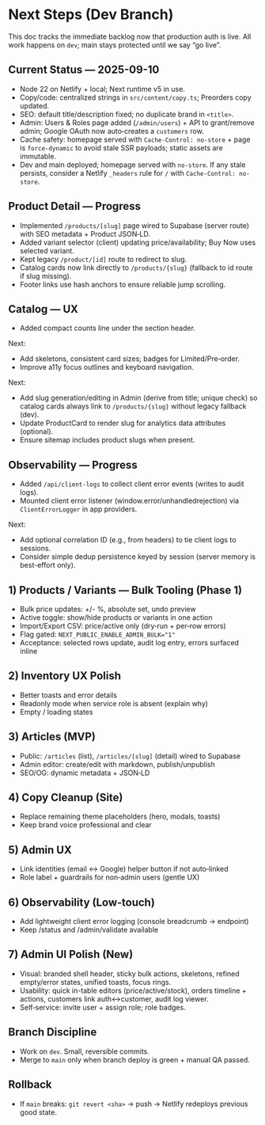 # Next Steps (Dev Branch)

This doc tracks the immediate backlog now that production auth is live. All work happens on `dev`; main stays protected until we say “go live”.

## Current Status — 2025-09-10
- Node 22 on Netlify + local; Next runtime v5 in use.
- Copy/code: centralized strings in `src/content/copy.ts`; Preorders copy updated.
- SEO: default title/description fixed; no duplicate brand in `<title>`.
- Admin: Users & Roles page added (`/admin/users`) + API to grant/remove admin; Google OAuth now auto‑creates a `customers` row.
- Cache safety: homepage served with `Cache-Control: no-store` + page is `force-dynamic` to avoid stale SSR payloads; static assets are immutable.
- Dev and main deployed; homepage served with `no-store`. If any stale persists, consider a Netlify `_headers` rule for `/` with `Cache-Control: no-store`.

## Product Detail — Progress
- Implemented `/products/[slug]` page wired to Supabase (server route) with SEO metadata + Product JSON‑LD.
- Added variant selector (client) updating price/availability; Buy Now uses selected variant.
- Kept legacy `/product/[id]` route to redirect to slug.
- Catalog cards now link directly to `/products/{slug}` (fallback to id route if slug missing).
- Footer links use hash anchors to ensure reliable jump scrolling.

## Catalog — UX
- Added compact counts line under the section header.

Next:
- Add skeletons, consistent card sizes; badges for Limited/Pre‑order.
- Improve a11y focus outlines and keyboard navigation.

Next:
- Add slug generation/editing in Admin (derive from title; unique check) so catalog cards always link to `/products/{slug}` without legacy fallback (dev).
- Update ProductCard to render slug for analytics data attributes (optional).
- Ensure sitemap includes product slugs when present.

## Observability — Progress
- Added `/api/client-logs` to collect client error events (writes to audit logs).
- Mounted client error listener (window.error/unhandledrejection) via `ClientErrorLogger` in app providers.

Next:
- Add optional correlation ID (e.g., from headers) to tie client logs to sessions.
- Consider simple dedup persistence keyed by session (server memory is best-effort only).

## 1) Products / Variants — Bulk Tooling (Phase 1)
- Bulk price updates: +/- %, absolute set, undo preview
- Active toggle: show/hide products or variants in one action
- Import/Export CSV: price/active only (dry‑run + per‑row errors)
- Flag gated: `NEXT_PUBLIC_ENABLE_ADMIN_BULK="1"`
- Acceptance: selected rows update, audit log entry, errors surfaced inline

## 2) Inventory UX Polish
- Better toasts and error details
- Readonly mode when service role is absent (explain why)
- Empty / loading states

## 3) Articles (MVP)
- Public: `/articles` (list), `/articles/[slug]` (detail) wired to Supabase
- Admin editor: create/edit with markdown, publish/unpublish
- SEO/OG: dynamic metadata + JSON‑LD

## 4) Copy Cleanup (Site)
- Replace remaining theme placeholders (hero, modals, toasts)
- Keep brand voice professional and clear

## 5) Admin UX
- Link identities (email ↔ Google) helper button if not auto‑linked
- Role label + guardrails for non‑admin users (gentle UX)

## 6) Observability (Low‑touch)
- Add lightweight client error logging (console breadcrumb -> endpoint)
- Keep /status and /admin/validate available

## 7) Admin UI Polish (New)
- Visual: branded shell header, sticky bulk actions, skeletons, refined empty/error states, unified toasts, focus rings.
- Usability: quick in-table editors (price/active/stock), orders timeline + actions, customers link auth↔customer, audit log viewer.
- Self‑service: invite user + assign role; role badges.

## Branch Discipline
- Work on `dev`. Small, reversible commits.
- Merge to `main` only when branch deploy is green + manual QA passed.

## Rollback
- If `main` breaks: `git revert <sha>` → push → Netlify redeploys previous good state.
